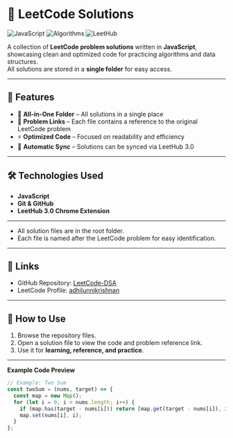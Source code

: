 # 🧩 LeetCode Solutions

![JavaScript](https://img.shields.io/badge/JavaScript-F7DF1E?logo=javascript&logoColor=black)
![Algorithms](https://img.shields.io/badge/Algorithms-Yes-brightgreen)
![LeetHub](https://img.shields.io/badge/LeetHub-3.0-blue)

A collection of **LeetCode problem solutions** written in **JavaScript**, showcasing clean and optimized code for practicing algorithms and data structures.  
All solutions are stored in a **single folder** for easy access.  

---

## 🚀 Features

- 📝 **All-in-One Folder** – All solutions in a single place  
- 🔗 **Problem Links** – Each file contains a reference to the original LeetCode problem  
- ⚡ **Optimized Code** – Focused on readability and efficiency  
- 📂 **Automatic Sync** – Solutions can be synced via LeetHub 3.0  

---

## 🛠️ Technologies Used

- **JavaScript**  
- **Git & GitHub**  
- **LeetHub 3.0 Chrome Extension**  

---

- All solution files are in the root folder.  
- Each file is named after the LeetCode problem for easy identification.  

---

## 🔗 Links

- GitHub Repository: [LeetCode-DSA](https://github.com/adhilunnikrishnan/LeetCode-DSA)  
- LeetCode Profile: [adhilunnikrishnan](https://leetcode.com/u/adhilunnikrishnan/)  

---

## 📌 How to Use

1. Browse the repository files.  
2. Open a solution file to view the code and problem reference link.  
3. Use it for **learning, reference, and practice**.  

---

**Example Code Preview**  

```javascript
// Example: Two Sum
const twoSum = (nums, target) => {
  const map = new Map();
  for (let i = 0; i < nums.length; i++) {
    if (map.has(target - nums[i])) return [map.get(target - nums[i]), i];
    map.set(nums[i], i);
  }
};
